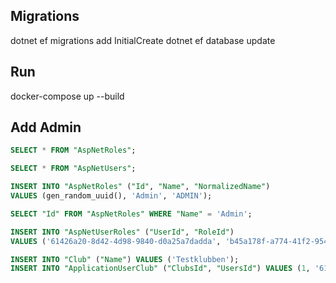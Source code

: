 ﻿## Migrations

dotnet ef migrations add InitialCreate
dotnet ef database update

## Run

docker-compose up --build

## Add Admin

```sql
SELECT * FROM "AspNetRoles";

SELECT * FROM "AspNetUsers";

INSERT INTO "AspNetRoles" ("Id", "Name", "NormalizedName")
VALUES (gen_random_uuid(), 'Admin', 'ADMIN');

SELECT "Id" FROM "AspNetRoles" WHERE "Name" = 'Admin';

INSERT INTO "AspNetUserRoles" ("UserId", "RoleId")
VALUES ('61426a20-8d42-4d98-9840-d0a25a7dadda', 'b45a178f-a774-41f2-9542-815171312762');

INSERT INTO "Club" ("Name") VALUES ('Testklubben');
INSERT INTO "ApplicationUserClub" ("ClubsId", "UsersId") VALUES (1, '61426a20-8d42-4d98-9840-d0a25a7dadda');
```
